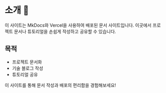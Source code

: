 # 소개 🌟

이 사이트는 MkDocs와 Vercel을 사용하여 배포된 문서 사이트입니다. 이곳에서 프로젝트 문서나 튜토리얼을 손쉽게 작성하고 공유할 수 있습니다.

## 목적

- 프로젝트 문서화
- 기술 블로그 작성
- 튜토리얼 공유

이 사이트를 통해 문서 작성과 배포의 편리함을 경험해보세요!
